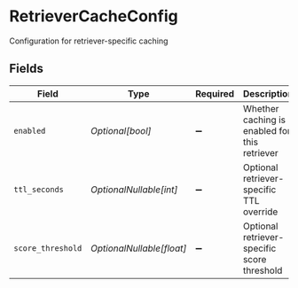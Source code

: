 # RetrieverCacheConfig

Configuration for retriever-specific caching


## Fields

| Field                                         | Type                                          | Required                                      | Description                                   |
| --------------------------------------------- | --------------------------------------------- | --------------------------------------------- | --------------------------------------------- |
| `enabled`                                     | *Optional[bool]*                              | :heavy_minus_sign:                            | Whether caching is enabled for this retriever |
| `ttl_seconds`                                 | *OptionalNullable[int]*                       | :heavy_minus_sign:                            | Optional retriever-specific TTL override      |
| `score_threshold`                             | *OptionalNullable[float]*                     | :heavy_minus_sign:                            | Optional retriever-specific score threshold   |